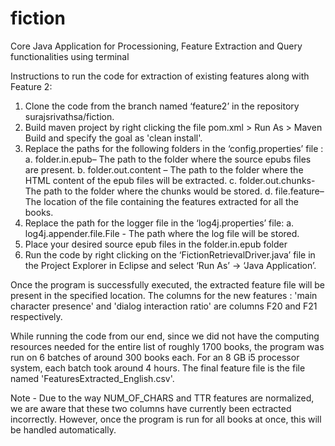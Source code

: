 # fiction
Core Java  Application for Processioning, Feature Extraction and Query functionalities using terminal

Instructions to run the code for extraction of existing features along with Feature 2:

1.	Clone the code from the branch named ‘feature2’ in the repository surajsrivathsa/fiction.
2.	Build maven project by right clicking the file pom.xml > Run As > Maven Build and specify the goal as 'clean install'.
3.	Replace the paths for the following folders in the ‘config.properties’ file :
  a.	folder.in.epub– The path to the folder where the source epubs files are present.
  b.	folder.out.content – The path to the folder where the HTML content of the epub files will be extracted.
  c.	folder.out.chunks- The path to the folder where the chunks would be stored.
  d.	file.feature– The location of the file containing the features extracted for all the books.
4.	Replace the path for the logger file in the ‘log4j.properties’ file:
  a.	log4j.appender.file.File - The path where the log file will be stored.
5.	Place your desired source epub files in the folder.in.epub folder
6.	Run the code by right clicking on the ‘FictionRetrievalDriver.java’ file in the Project Explorer in Eclipse and select ‘Run As’ -> ‘Java Application’.


Once the program is successfully executed, the extracted feature file will be present in the specified location. The columns for the new features : 'main character presence' and 'dialog interaction ratio' are columns F20 and F21 respectively. 

While running the code from our end, since we did not have the computing resources needed for the entire list of roughly 1700 books, the program was run on 6 batches of around 300 books each. For an 8 GB i5 processor system, each batch took around 4 hours. The final feature file is the file named 'FeaturesExtracted_English.csv'.

Note - Due to the way NUM_OF_CHARS and TTR features are normalized, we are aware that these two columns have currently been ectracted incorrectly. However, once the program is run for all books at once, this will be handled automatically.
